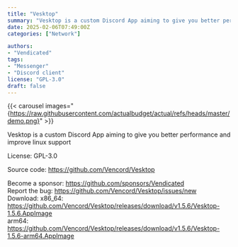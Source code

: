 ```yaml
---
title: "Vesktop"
summary: "Vesktop is a custom Discord App aiming to give you better performance and improve linux support"
date: 2025-02-06T07:49:00Z
categories: ["Network"]

authors:
- "Vendicated"
tags: 
- "Messenger"
- "Discord client"
license: "GPL-3.0"
draft: false
---
```


{{< carousel images="{https://raw.githubusercontent.com/actualbudget/actual/refs/heads/master/demo.png}" >}}

Vesktop is a custom Discord App aiming to give you better performance and improve linux support

License: GPL-3.0

Source code: <https://github.com/Vencord/Vesktop>

Become a sponsor: <https://github.com/sponsors/Vendicated>  
Report the bug: <https://github.com/Vencord/Vesktop/issues/new>  
Download:   x86_64: <https://github.com/Vencord/Vesktop/releases/download/v1.5.6/Vesktop-1.5.6.AppImage>  
            arm64: <https://github.com/Vencord/Vesktop/releases/download/v1.5.6/Vesktop-1.5.6-arm64.AppImage>
